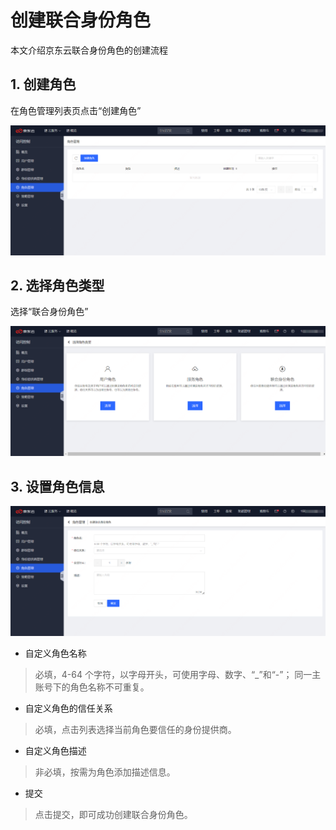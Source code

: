 # 创建联合身份角色

本文介绍京东云联合身份角色的创建流程

## 1. 创建角色
在角色管理列表页点击“创建角色”

![image](../../../../../../image/IAM/RoleNew/list1.png)

## 2. 选择角色类型
选择“联合身份角色”

![image](../../../../../../image/IAM/RoleNew/create-select1.png)

## 3. 设置角色信息

![image](../../../../../../image/IAM/RoleNew/createfederaterole1.png)

- 自定义角色名称
> 必填，4-64 个字符，以字母开头，可使用字母、数字、“_”和“-”；
同一主账号下的角色名称不可重复。

- 自定义角色的信任关系

> 必填，点击列表选择当前角色要信任的身份提供商。                 

- 自定义角色描述
> 非必填，按需为角色添加描述信息。

- 提交
> 点击提交，即可成功创建联合身份角色。

